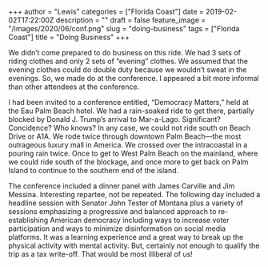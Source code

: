 +++
author = "Lewis"
categories = ["Florida Coast"]
date = 2019-02-02T17:22:00Z
description = ""
draft = false
feature_image = "/images/2020/06/conf.png"
slug = "doing-business"
tags = ["Florida Coast"]
title = "Doing Business"
+++


We didn’t come prepared to do business on this ride. We had 3 sets of riding clothes and only 2 sets of “evening” clothes. We assumed that the evening clothes could do double duty because we wouldn’t sweat in the evenings. So, we made do at the conference.  I appeared a bit more informal than other attendees at the conference.

I had been invited to a conference entitled, “Democracy Matters,” held at the Eau Palm Beach hotel. We had a rain-soaked ride to get there, partially blocked by Donald J. Trump’s arrival to Mar-a-Lago.  Significant?  Concidence?  Who knows?  In any case, we could not ride south on Beach Drive or A1A.  We rode twice through downtown Palm Beach—the most outrageous luxury mall in America. We crossed over the intracoastal in a pouring rain twice.  Once to get to West Palm Beach on the mainland, where we could ride south of the blockage, and once more to get back on Palm Island to continue to the southern end of the island.

The conference included a dinner panel with James Carville and Jim Messina. Interesting repartee, not be repeated. The following day included a headline session with Senator John Tester of Montana plus a variety of sessions emphasizing a progressive and balanced approach to re-establishing American democracy including ways to increase voter participation and ways to minimize disinformation on social media platforms.  It was a learning experience and a great way to break up the physical activity with mental activity.  But, certainly not enough to qualify the trip as a tax write-off.  That would be most illiberal of us!

